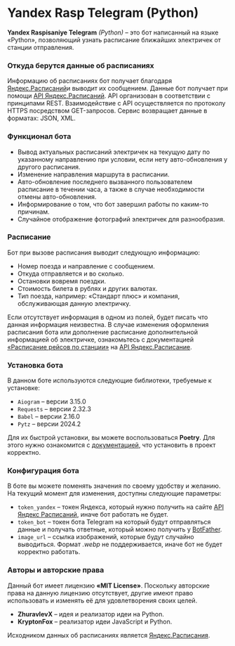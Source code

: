 # Yandex Rasp Telegram (Python)  
  
**Yandex Raspisaniye Telegram** *(Python)* – это бот написанный на языке «Python», позволяющий узнать расписание ближайших электричек от станции отправления.  
### Откуда берутся данные об расписаниях  
Информацию об расписаниях бот получает благодаря [Яндекс.Расписаний](https://t.rasp.yandex.ru/)и выводит их сообщением. Данные бот получает при помощи [API Яндекс.Расписаний](https://yandex.ru/dev/rasp/). API организован в соответствии с принципами REST. Взаимодействие с API осуществляется по протоколу HTTPS посредством GET-запросов. Сервис возвращает данные в форматах: JSON, XML.  
### Функционал бота  
  
- Вывод актуальных расписаний электричек на текущую дату по указанному направлению при условии, если нету авто-обновления у другого расписания.  
- Изменение направления маршрута в расписании.  
- Авто-обновление последнего вызванного пользователем расписание в течении часа, а также в случае необходимости отмены авто-обновления.  
- Информирование о том, что бот завершил работы по каким-то причинам.  
- Случайное отображение фотографий электричек для разнообразия.  
### Расписание  
  
Бот при вызове расписания выводит следующую информацию:  
- Номер поезда и направление с сообщением.  
- Откуда отправляется и во сколько.  
- Остановки вовремя поездки.  
- Стоимость билета в рублях и других валютах.  
- Тип поезда, например: «Стандарт плюс» и компания, обслуживающая данную электричку.  
  
Если отсутствует информация в одном из полей, будет писать что данная информация неизвестна. В случае изменения оформления расписания бота или дополнение расписание дополнительной информацией об электричке, ознакомьтесь с документацией [«Расписание рейсов по станции»](https://yandex.ru/dev/rasp/doc/ru/reference/schedule-on-station) на [API Яндекс.Расписание](https://yandex.ru/dev/rasp/doc/ru/).  
  
### Установка бота  
 В данном боте используются следующие библиотеки, требуемые к установке:  
 - `Aiogram` – версии 3.15.0  
 - `Requests` – версии 2.32.3  
 - `Babel` – версии 2.16.0  
 - `Pytz` – версии 2024.2  
  
Для их быстрой установки, вы можете воспользоваться **Poetry**. Для этого нужно ознакомится с [документацией](https://python-poetry.org/docs/#installation), что установить в проект корректно.  
### Конфигурация бота  
В боте вы можете поменять значения по своему удобству и желанию. На текущий момент для изменения, доступны следующие параметры:  
- `token_yandex` – токен Яндекса, который нужно получить на сайте [API Яндекс Расписаний](https://yandex.ru/dev/rasp/raspapi#examples), иначе бот работать не будет.  
- `token_bot` – токен бота Telegram на который будут отправляться данные и получать ответные, который можно получить у [BotFather](https://telegram.me/botfather).  
- `image_url` – ссылка изображений, которые будут случайно выводиться. Формат *.webp* не поддерживается, иначе бот не будет корректно работать.  
### Авторы и авторские права  
Данный бот имеет лицензию **«MIT License»**. Поскольку авторские права на данную лицензию отсутствует, другие имеют право использовать и изменять её для удовлетворения своих целей.  
  
- **ZhuravlevX** – идея и реализатор идеи на Python.  
- **KryptonFox** – реализатор идеи JavaScript и Python.  
  
Исходником данных об расписаниях является [Яндекс.Расписания](https://t.rasp.yandex.ru/).